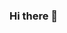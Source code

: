 ### Hi there 👋

<!--
**NoobPenguin/NoobPenguin** is a ✨ _special_ ✨ repository because its `README.md` (this file) appears on your GitHub profile.

Here are some ideas to get you started:


- 🌱 I’m currently learning python and html ...


-->
